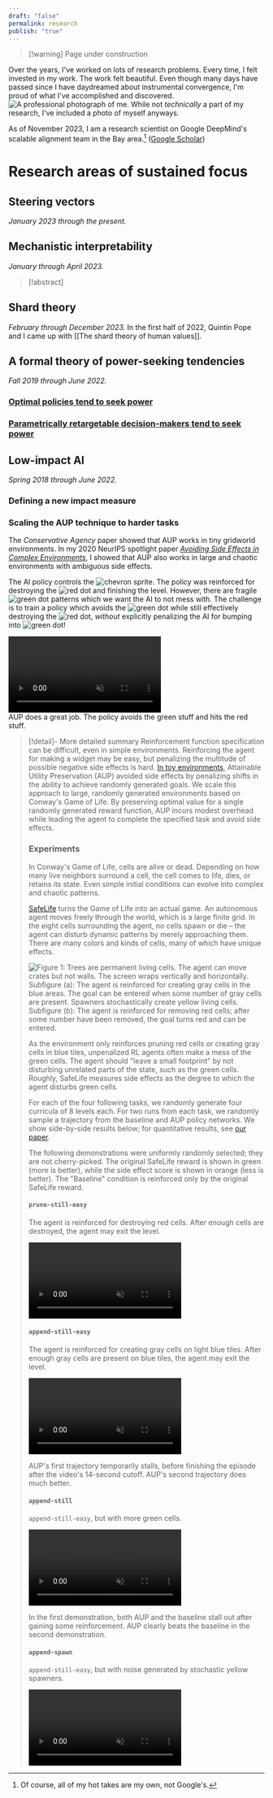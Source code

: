```yaml
---
draft: "false"
permalink: research
publish: "true"
---
```


> [!warning] Page under construction

Over the years, I've worked on lots of research problems. Every time, I felt invested in my work. The work felt beautiful. Even though many days have passed since I have daydreamed about instrumental convergence, I'm proud of what I've accomplished and discovered.
<span class="float-right"><img src="https://assets.turntrout.com/Attachments/Pasted image 20240614164142.avif" alt="A professional photograph of me."/> While not _technically_ a part of my research, I've included a photo of myself anyways.</span>

As of November 2023, I am a research scientist on Google DeepMind's scalable alignment team in the Bay area.[^disclaim] ([Google Scholar](https://scholar.google.com/citations?user=thAHiVcAAAAJ))

[^disclaim]: Of course, all of my hot takes are my own, not Google's.

# Research areas of sustained focus

## Steering vectors

_January 2023 through the present._

## Mechanistic interpretability

_January through April 2023._

> [!abstract]

## Shard theory

_February through December 2023._
In the first half of 2022, Quintin Pope and I came up with [[The shard theory of human values]].

## A formal theory of power-seeking tendencies

_Fall 2019 through June 2022._

### [Optimal policies tend to seek power](https://arxiv.org/abs/1912.01683)

### [Parametrically retargetable decision-makers tend to seek power](https://arxiv.org/abs/2206.13477)

## Low-impact AI

_Spring 2018 through June 2022._

### Defining a new impact measure

### Scaling the AUP technique to harder tasks

The _Conservative Agency_ paper showed that AUP works in tiny gridworld environments. In my 2020 NeurIPS spotlight paper [_Avoiding Side Effects in Complex Environments_](https://arxiv.org/abs/2006.06547), I showed that AUP also works in large and chaotic environments with ambiguous side effects.

The AI policy controls the <img class="inline-img" src="https://assets.turntrout.com/static/images/chevron.avif" alt="chevron sprite"/>. The policy was reinforced for destroying the <img class="inline-img" src="https://assets.turntrout.com/static/images/red-dot.avif" alt="red dot"/> and finishing the level. However, there are fragile <img class="inline-img" src="https://assets.turntrout.com/static/images/green-dot.avif" alt="green dot"/> patterns which we want the AI to not mess with. The challenge is to train a policy which avoids the <img class="inline-img" src="https://assets.turntrout.com/static/images/green-dot.avif" alt="green dot"/> while still effectively destroying the <img class="inline-img" src="https://assets.turntrout.com/static/images/red-dot.avif" alt="red dot"/>, _without_ explicitly penalizing the AI for bumping into <img class="inline-img" src="https://assets.turntrout.com/static/images/green-dot.avif" alt="green dot"/>!

<video autoplay loop playsinline muted src="https://assets.turntrout.com/static/images/posts/prune_still-easy_trajectories.webm">
<source src="https://assets.turntrout.com/static/images/posts/prune_still-easy_trajectories.webm" alt="The baseline RL policy makes a big mess while the AUP policy cleanly destroys the red pellets and finishes the level." type="video/webm"/>
</video>
<figcaption >AUP does a great job. The policy avoids the green stuff and hits the red stuff.</figcaption>

> [!detail]- More detailed summary
> Reinforcement function specification can be difficult, even in simple environments. Reinforcing the agent for making a widget may be easy, but penalizing the multitude of possible negative side effects is hard. [In toy environments](https://arxiv.org/abs/1902.09725), Attainable Utility Preservation (AUP) avoided side effects by penalizing shifts in the ability to achieve randomly generated goals. We scale this approach to large, randomly generated environments based on Conway's Game of Life. By preserving optimal value for a single randomly generated reward function, AUP incurs modest overhead while leading the agent to complete the specified task and avoid side effects.
>
> ### Experiments
>
> In Conway's Game of Life, cells are alive or dead. Depending on how many live neighbors surround a cell, the cell comes to life, dies, or retains its state. Even simple initial conditions can evolve into complex and chaotic patterns.
>
> [SafeLife](https://www.partnershiponai.org/safelife/) turns the Game of Life into an actual game. An autonomous agent moves freely through the world, which is a large finite grid. In the eight cells surrounding the agent, no cells spawn or die – the agent can disturb dynamic patterns by merely approaching them. There are many colors and kinds of cells, many of which have unique effects.
>
> ![Figure 1: Trees are permanent living cells. The agent can move crates but not walls. The screen wraps vertically and horizontally. Subfigure (a): The agent is reinforced for creating gray cells in the blue areas. The goal can be entered when some number of gray cells are present. Spawners stochastically create yellow living cells. Subfigure (b): The agent is reinforced for removing red cells; after some number have been removed, the goal turns red and can be entered.](<https://assets.turntrout.com/Attachments/Pasted image 20240614193000.avif>)
>
> As the environment only reinforces pruning red cells or creating gray cells in blue tiles, unpenalized RL agents often make a mess of the green cells. The agent should "leave a small footprint" by not disturbing unrelated parts of the state, such as the green cells. Roughly, SafeLife measures side effects as the degree to which the agent disturbs green cells.
>
> For each of the four following tasks, we randomly generate four curricula of 8 levels each. For two runs from each task, we randomly sample a trajectory from the baseline and AUP policy networks. We show side-by-side results below; for quantitative results, see [our paper](https://arxiv.org/abs/2006.06547).
>
> The following demonstrations were uniformly randomly selected; they are not cherry-picked. The original SafeLife reward is shown in green (more is better), while the side effect score is shown in orange (less is better). The "Baseline" condition is reinforced only by the original SafeLife reward.
>
> #### `prune-still-easy`
>
> The agent is reinforced for destroying red cells. After enough cells are destroyed, the agent may exit the level.
>
> <video autoplay muted loop playsinline alt="The baseline RL policy makes a big mess while the AUP policy cleanly destroys the red pellets and finishes the level." src="https://assets.turntrout.com/static/images/posts/prune_still-easy_trajectories.webm" type="video/webm"><source src="https://assets.turntrout.com/static/images/posts/prune_still-easy_trajectories.webm" type="video/webm"> </video>
>
> #### `append-still-easy`
>
> The agent is reinforced for creating gray cells on light blue tiles. After enough gray cells are present on blue tiles, the agent may exit the level.
>
> <video autoplay loop playsinline muted alt="The AUP policy peacefully spawns gray pellets on blue tiles (which is the objective for this mode)." src="https://assets.turntrout.com/static/images/posts/append_still-easy_trajectories.webm" type="video/webm"><source src="https://assets.turntrout.com/static/images/posts/prune_still-easy_trajectories.webm" type="video/webm"></video>
>
> AUP's first trajectory temporarily stalls, before finishing the episode after the video's 14-second cutoff. AUP's second trajectory does much better.
>
> #### `append-still`
>
> `append-still-easy`, but with more green cells.
>
> <video autoplay loop playsinline muted alt="The AUP policy peacefully spawns gray pellets on blue tiles, even though there are even more green pellets to avoid." src="https://assets.turntrout.com/static/images/posts/append_still_trajectories.webm" type="video/webm"><source src="https://assets.turntrout.com/static/images/posts/append_still_trajectories.webm" type="video/webm"></video>
>
> In the first demonstration, both AUP and the baseline stall out after gaining some reinforcement. AUP clearly beats the baseline in the second demonstration.
>
> #### `append-spawn`
>
> `append-still-easy`, but with noise generated by stochastic yellow spawners.
>
> <video autoplay muted loop playsinline alt="There are swarms of yellow spawners which randomly create yellow pellets, making it harder to pin down the impact of an action." type="video/webm"><source type="video/webm" src="https://assets.turntrout.com/static/images/posts/append_spawn_trajectories.webm"/></video>
